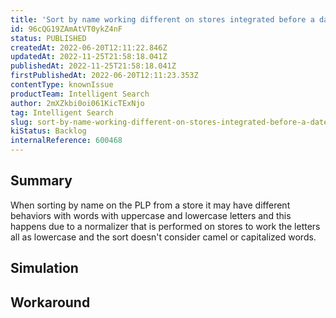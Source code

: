 ```yaml
---
title: 'Sort by name working different on stores integrated before a date'
id: 96cQG19ZAmAtVT0ykZ4nF
status: PUBLISHED
createdAt: 2022-06-20T12:11:22.846Z
updatedAt: 2022-11-25T21:58:18.041Z
publishedAt: 2022-11-25T21:58:18.041Z
firstPublishedAt: 2022-06-20T12:11:23.353Z
contentType: knownIssue
productTeam: Intelligent Search
author: 2mXZkbi0oi061KicTExNjo
tag: Intelligent Search
slug: sort-by-name-working-different-on-stores-integrated-before-a-date
kiStatus: Backlog
internalReference: 600468
---
```


## Summary


When sorting by name on the PLP from a store it may have different behaviors with words with uppercase and lowercase letters and this happens due to a normalizer that is performed on stores to work the letters all as lowercase and the sort doesn't consider camel or capitalized words.



## Simulation



## Workaround



